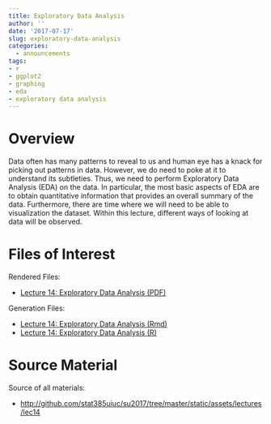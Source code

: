 ```yaml
---
title: Exploratory Data Analysis
author: ''
date: '2017-07-17'
slug: exploratory-data-analysis
categories:
  - announcements
tags: 
- r
- ggplot2
- graphing
- eda
- exploratory data analysis
---
```


# Overview

Data often has many patterns to reveal to us and human eye has a knack for
picking out patterns in data. However, we do need to poke at it
to understand its subtleties. Thus, we need to perform Exploratory Data Analysis
(EDA) on the data. In particular, the most basic aspects of EDA are to obtain
quantitative information that provides an overall summary of the data. Furthermore,
there are time where we will need to be able to visualization the dataset. Within
this lecture, different ways of looking at data will be observed.

# Files of Interest 

Rendered Files:

* [Lecture 14: Exploratory Data Analysis (PDF)](/assets/lectures/lec14/lec14-exploratory-data-analysis.pdf)

Generation Files:

* [Lecture 14: Exploratory Data Analysis (Rmd)](/assets/lectures/lec14/lec14-exploratory-data-analysis.Rmd)
* [Lecture 14: Exploratory Data Analysis (R)](/assets/lectures/lec14/lec14-exploratory-data-analysis.R)

# Source Material

Source of all materials: 

* <http://github.com/stat385uiuc/su2017/tree/master/static/assets/lectures/lec14>